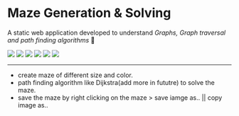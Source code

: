# Maze Generation & Solving

A static web application developed to understand _Graphs, Graph traversal and path finding algorithms_	:dart:

<span>
<img src='https://img.shields.io/badge/-HTML-orange' />
<img src='https://img.shields.io/badge/-CSS-blue' />
<img src='https://img.shields.io/badge/-JavaScript-yellow' />
<img src='https://img.shields.io/badge/-HTML5 Canvas-green' />
<img src='https://img.shields.io/badge/-Utility Canvas Library-purple' />
<img src='https://img.shields.io/badge/-PWA-violet' />
</span>
<hr>

- create maze of different size and color.
- path finding algorithm like Dijkstra(add more in fututre) to solve the maze.
- save the maze by right clicking on the maze > save iamge as.. || copy image as..

<!--
v2:
add ML
more shapes
maze of images
multiplayer
-->

